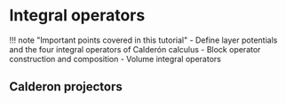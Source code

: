 # Integral operators

!!! note "Important points covered in this tutorial"
    - Define layer potentials and the four integral operators of Calderón calculus
    - Block operator construction and composition
    - Volume integral operators

## Calderon projectors
